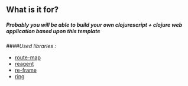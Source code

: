  ## What is it for?
##### Probably you will be able to build your own clojurescript + clojure web application based upon this template
####*Used libraries :*
- [route-map](https://github.com/niquola/route-map "route-map")
- [reagent](https://github.com/reagent-project/reagent "reagent")
- [re-frame](https://github.com/day8/re-frame "re-frame")
- [ring](https://github.com/ring-clojure/ring "ring")
